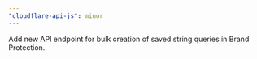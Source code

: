 ```yaml
---
"cloudflare-api-js": minor
---
```


Add new API endpoint for bulk creation of saved string queries in Brand Protection.